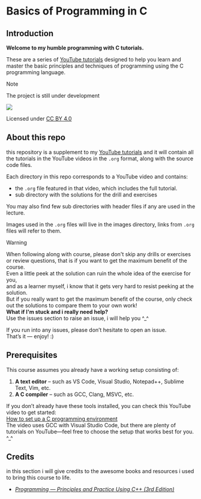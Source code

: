 # Basics of Programming in C

## Introduction  
**Welcome to my humble programming with C tutorials.**

These are a series of [YouTube tutorials](https://www.youtube.com/@yousefghazy) designed to help you learn and master the basic principles and techniques of programming using the C programming language.  


> [!NOTE]
> The project is still under development  
>  
> ![](https://geps.dev/progress/12)


Licensed under [CC BY 4.0](https://creativecommons.org/licenses/by/4.0/)

## About this repo  

this repository is a supplement to my [YouTube tutorials](https://www.youtube.com/@yousefghazy) and it will contain all the tutorials in the YouTube videos in the `.org` format, along with the source code files.

Each directory in this repo corresponds to a YouTube video and contains:  

- the `.org` file featured in that video, which includes the full tutorial.  
- sub directory with the solutions for the drill and exercises  

You may also find few sub directories with header files if any are used in the lecture.  

Images used in the `.org` files will live in the images directory, links from `.org` files will refer to them.

> [!Warning]  
> When following along with course, please don't skip any drills or exercises or review questions,
> that is if you want to get the maximum benefit of the course.  
> Even a little peek at the solution can ruin the whole idea of the exercise for you,  
> and as a learner myself, i know that it gets very hard to resist peeking at the solution.  
> But if you really want to get the maximum benefit of the course, only check out the solutions
> to compare them to your own work!  
> **What if I'm stuck and i really need help?**  
> Use the issues section to raise an issue, i will help you ^_^

If you run into any issues, please don’t hesitate to open an issue.  
That’s it — enjoy! :)

## Prerequisites

This course assumes you already have a working setup consisting of:

1. **A text editor** – such as VS Code, Visual Studio, Notepad++, Sublime Text, Vim, etc.  
2. **A C compiler** – such as GCC, Clang, MSVC, etc.

If you don’t already have these tools installed, you can check this YouTube video to get started:  
[How to set up a C programming environment](https://www.youtube.com/watch?v=DMWD7wfhgNY&t=135s)  
The video uses GCC with Visual Studio Code, but there are plenty of tutorials on YouTube—feel free to choose the setup that works best for you. ^_^

## Credits
in this section i will give credits to the awesome books and resources i used to bring this course to life.

- [*Programming — Principles and Practice Using C++ (3rd Edition)*](https://www.stroustrup.com/programming.html)

